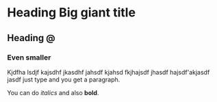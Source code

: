 # Heading Big giant title
## Heading @
### Even smaller

Kjdfha lsdjf kajsdhf jkasdhf jahsdf kjahsd fkjhajsdf jhasdf hajsdf'akjasdf jasdf just type and you get a paragraph.

You can do _italics_ and also **bold**.